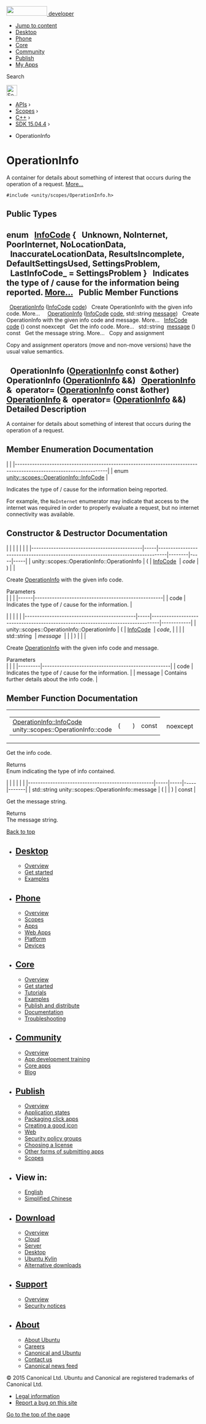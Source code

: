 <a href="https://developer.ubuntu.com/" class="logo-ubuntu"><img src="https://developer.ubuntu.com/assets/sites/ubuntu/latest/u/img/logos/logo-ubuntu-orange.svg" width="106" height="25" /> <span>developer</span></a>

-   [Jump to content](index.html#main-content)
-   [Desktop](https://developer.ubuntu.com/en/desktop/)
-   [Phone](https://developer.ubuntu.com/en/phone/)
-   [Core](https://developer.ubuntu.com/core)
-   [Community](https://developer.ubuntu.com/en/community/)
-   [Publish](https://developer.ubuntu.com/en/publish/)
-   [My Apps](https://myapps.developer.ubuntu.com/)

Search

<img src="https://developer.ubuntu.com/assets/sites/ubuntu/latest/u/img/search-white.svg" alt="Search" height="28" />

-   [APIs](../../../../index.html) ›
-   [Scopes](../../../index.html) ›
-   [C++](../../index.html) ›
-   [SDK 15.04.4](../index.html) ›

<!-- -->

-   OperationInfo

OperationInfo
=============

A container for details about something of interest that occurs during the operation of a request. [More...](index.html#details)

`#include <unity/scopes/OperationInfo.h>`

<span id="pub-types"></span> Public Types
-----------------------------------------

enum  
<a href="index.html#a57178085d8ea6d116347b8fa3fe8878d" class="el">InfoCode</a> {
  **Unknown**, **NoInternet**, **PoorInternet**, **NoLocationData**,
  **InaccurateLocationData**, **ResultsIncomplete**, **DefaultSettingsUsed**, **SettingsProblem**,
  **LastInfoCode\_** = SettingsProblem
}
 
Indicates the type of / cause for the information being reported. [More...](index.html#a57178085d8ea6d116347b8fa3fe8878d)
 
<span id="pub-methods"></span> Public Member Functions
------------------------------------------------------

 
<a href="index.html#a38875517344af4ca90565cc523af918b" class="el">OperationInfo</a> (<a href="index.html#a57178085d8ea6d116347b8fa3fe8878d" class="el">InfoCode</a> <a href="index.html#a7e00ec86a3a0974df981146cea0202f9" class="el">code</a>)
 
Create OperationInfo with the given info code. More...
 
 
<a href="index.html#a711cd4c4d7ca4a4ff884b81440fd3934" class="el">OperationInfo</a> (<a href="index.html#a57178085d8ea6d116347b8fa3fe8878d" class="el">InfoCode</a> <a href="index.html#a7e00ec86a3a0974df981146cea0202f9" class="el">code</a>, std::string <a href="index.html#a2676a34824fc6c2481dbc30836d7ebf2" class="el">message</a>)
 
Create OperationInfo with the given info code and message. More...
 
<a href="index.html#a57178085d8ea6d116347b8fa3fe8878d" class="el">InfoCode</a> 
<a href="index.html#a7e00ec86a3a0974df981146cea0202f9" class="el">code</a> () const noexcept
 
Get the info code. More...
 
std::string 
<a href="index.html#a2676a34824fc6c2481dbc30836d7ebf2" class="el">message</a> () const
 
Get the message string. More...
 
Copy and assignment

Copy and assignment operators (move and non-move versions) have the usual value semantics.

<span id="a67ba27fc68ab22305f8f919cbbd879b0" class="anchor"></span>  
**OperationInfo** (<a href="index.html" class="el">OperationInfo</a> const &other)
 
<span id="a9ce4f4b7360835f1b7f964e214ef94c1" class="anchor"></span>  
**OperationInfo** (<a href="index.html" class="el">OperationInfo</a> &&)
 
<span id="af468429806a5e59b182d084ff5c38ede" class="anchor"></span> <a href="index.html" class="el">OperationInfo</a> & 
**operator=** (<a href="index.html" class="el">OperationInfo</a> const &other)
 
<span id="a21ee79454820214be60a00d6fd0a87c1" class="anchor"></span> <a href="index.html" class="el">OperationInfo</a> & 
**operator=** (<a href="index.html" class="el">OperationInfo</a> &&)
 
<span id="details"></span>
Detailed Description
--------------------

A container for details about something of interest that occurs during the operation of a request.

Member Enumeration Documentation
--------------------------------

<span id="a57178085d8ea6d116347b8fa3fe8878d" class="anchor"></span>
|                                                                                                                   |
|-------------------------------------------------------------------------------------------------------------------|
| enum <a href="index.html#a57178085d8ea6d116347b8fa3fe8878d" class="el">unity::scopes::OperationInfo::InfoCode</a> |

Indicates the type of / cause for the information being reported.

For example, the `NoInternet` enumerator may indicate that access to the internet was required in order to properly evaluate a request, but no internet connectivity was available.

Constructor & Destructor Documentation
--------------------------------------

<span id="a38875517344af4ca90565cc523af918b" class="anchor"></span>
|                                             |     |                                                                                 |        |     |     |
|---------------------------------------------|-----|---------------------------------------------------------------------------------|--------|-----|-----|
| unity::scopes::OperationInfo::OperationInfo | (   | <a href="index.html#a57178085d8ea6d116347b8fa3fe8878d" class="el">InfoCode</a>  | *code* | )   |     |

Create <a href="index.html" class="el" title="A container for details about something of interest that occurs during the operation of a request...">OperationInfo</a> with the given info code.

Parameters  
|      |                                                    |
|------|----------------------------------------------------|
| code | Indicates the type of / cause for the information. |

<span id="a711cd4c4d7ca4a4ff884b81440fd3934" class="anchor"></span>
|                                             |     |                                                                                 |            |
|---------------------------------------------|-----|---------------------------------------------------------------------------------|------------|
| unity::scopes::OperationInfo::OperationInfo | (   | <a href="index.html#a57178085d8ea6d116347b8fa3fe8878d" class="el">InfoCode</a>  | *code*,    |
|                                             |     | std::string                                                                     | *message*  |
|                                             | )   |                                                                                 |            |

Create <a href="index.html" class="el" title="A container for details about something of interest that occurs during the operation of a request...">OperationInfo</a> with the given info code and message.

Parameters  
|         |                                                    |
|---------|----------------------------------------------------|
| code    | Indicates the type of / cause for the information. |
| message | Contains further details about the info code.      |

Member Function Documentation
-----------------------------

<span id="a7e00ec86a3a0974df981146cea0202f9" class="anchor"></span>
<table>
<colgroup>
<col width="50%" />
<col width="50%" />
</colgroup>
<tbody>
<tr class="odd">
<td><table>
<tbody>
<tr class="odd">
<td><a href="index.html#a57178085d8ea6d116347b8fa3fe8878d" class="el">OperationInfo::InfoCode</a> unity::scopes::OperationInfo::code</td>
<td>(</td>
<td></td>
<td>)</td>
<td>const</td>
</tr>
</tbody>
</table></td>
<td><span class="mlabels"><span class="mlabel">noexcept</span></span></td>
</tr>
</tbody>
</table>

Get the info code.

Returns  
Enum indicating the type of info contained.

<span id="a2676a34824fc6c2481dbc30836d7ebf2" class="anchor"></span>
|                                                   |     |     |     |       |
|---------------------------------------------------|-----|-----|-----|-------|
| std::string unity::scopes::OperationInfo::message | (   |     | )   | const |

Get the message string.

Returns  
The message string.

[Back to top](index.html#)

-   [Desktop](https://developer.ubuntu.com/en/desktop/)
    ---------------------------------------------------

    -   [Overview](https://developer.ubuntu.com/en/desktop/)
    -   [Get started](http://snapcraft.io/?utm_source=developer.ubuntu.com&utm_medium=devportal&utm_term=snaps%20snapcraft%20desktop&utm_content=menu&utm_campaign=duc_snappers)
    -   [Examples](https://github.com/ubuntu/snappy-playpen)

-   [Phone](https://developer.ubuntu.com/en/phone/)
    -----------------------------------------------

    -   [Overview](https://developer.ubuntu.com/en/phone/)
    -   [Scopes](https://developer.ubuntu.com/en/phone/scopes/)
    -   [Apps](https://developer.ubuntu.com/en/phone/apps/)
    -   [Web Apps](https://developer.ubuntu.com/en/phone/web/)
    -   [Platform](https://developer.ubuntu.com/en/phone/platform/)
    -   [Devices](https://developer.ubuntu.com/en/phone/devices/)

-   [Core](https://developer.ubuntu.com/core)
    -----------------------------------------

    -   [Overview](https://developer.ubuntu.com/core)
    -   [Get started](https://developer.ubuntu.com/core/get-started)
    -   [Tutorials](https://developer.ubuntu.com/core/tutorials)
    -   [Examples](https://developer.ubuntu.com/core/examples)
    -   [Publish and distribute](https://developer.ubuntu.com/core/publish-and-distribute)
    -   [Documentation](https://developer.ubuntu.com/core/documentation)
    -   [Troubleshooting](https://developer.ubuntu.com/core/troubleshooting)

-   [Community](https://developer.ubuntu.com/en/community/)
    -------------------------------------------------------

    -   [Overview](https://developer.ubuntu.com/en/community/)
    -   [App development training](https://developer.ubuntu.com/en/community/training/)
    -   [Core apps](https://developer.ubuntu.com/en/community/core-apps/)
    -   [Blog](https://developer.ubuntu.com/en/community/blog/)

-   [Publish](https://developer.ubuntu.com/en/publish/)
    ---------------------------------------------------

    -   [Overview](https://developer.ubuntu.com/en/publish/)
    -   [Application states](https://developer.ubuntu.com/en/publish/application-states/)
    -   [Packaging click apps](https://developer.ubuntu.com/en/publish/packaging-click-apps/)
    -   [Creating a good icon](https://developer.ubuntu.com/en/publish/creating-a-good-icon/)
    -   [Web](https://developer.ubuntu.com/en/publish/web/)
    -   [Security policy groups](https://developer.ubuntu.com/en/publish/security-policy-groups/)
    -   [Choosing a license](https://developer.ubuntu.com/en/publish/choosing-a-license/)
    -   [Other forms of submitting apps](https://developer.ubuntu.com/en/publish/other-forms-of-submitting-apps/)
    -   [Scopes](https://developer.ubuntu.com/en/publish/scopes/)

-   View in:
    --------

    -   [English](index.html "Change to language: English")
    -   [Simplified Chinese](index.html "Change to language: Simplified Chinese")

-   [Download](http://ubuntu.com/download/)
    ---------------------------------------

    -   [Overview](http://ubuntu.com/download)
    -   [Cloud](http://ubuntu.com/download/cloud)
    -   [Server](http://ubuntu.com/download/server)
    -   [Desktop](http://ubuntu.com/download/desktop)
    -   [Ubuntu Kylin](http://ubuntu.com/download/ubuntu-kylin)
    -   [Alternative downloads](http://ubuntu.com/download/alternative-downloads)

-   [Support](http://ubuntu.com/support/)
    -------------------------------------

    -   [Overview](http://ubuntu.com/support)
    -   [Security notices](http://www.ubuntu.com/usn/)

-   [About](http://ubuntu.com/about/)
    ---------------------------------

    -   [About Ubuntu](http://ubuntu.com/about/about-ubuntu)
    -   [Careers](http://www.canonical.com/careers)
    -   [Canonical and Ubuntu](http://ubuntu.com/about/canonical-and-ubuntu)
    -   [Contact us](http://ubuntu.com/about/contact-us)
    -   [Canonical news feed](http://insights.ubuntu.com/feed/)

© 2015 Canonical Ltd. Ubuntu and Canonical are registered trademarks of Canonical Ltd.

-   [Legal information](http://www.ubuntu.com/legal)
-   [Report a bug on this site](https://bugs.launchpad.net/developer-ubuntu-com/)

<span class="accessibility-aid">[Go to the top of the page](index.html#)</span>
